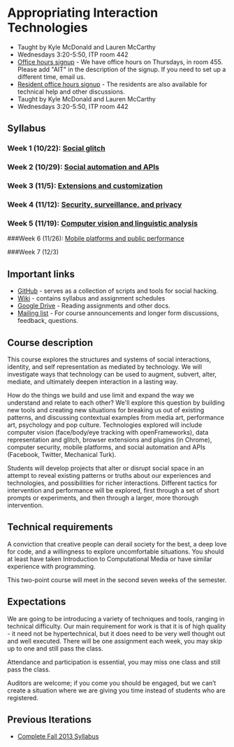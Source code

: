 # Appropriating Interaction Technologies

* Taught by Kyle McDonald and Lauren McCarthy
* Wednesdays 3:20-5:50, ITP room 442
* [Office hours signup](http://bit.ly/1hECzFK) - We have office hours on Thursdays, in room 455. Please add "AIT" in the description of the signup. If you need to set up a different time, email us.
* [Resident office hours signup](https://itp.nyu.edu/inwiki/) - The residents are also available for technical help and other discussions.
* Taught by Kyle McDonald and Lauren McCarthy
* Wednesdays 3:20-5:50, ITP room 442

## Syllabus

### Week 1 (10/22): [Social glitch](https://github.com/lmccart/AppropriatingInteractionTechnologies/wiki/Social-glitch)

### Week 2 (10/29): [Social automation and APIs](https://github.com/lmccart/AppropriatingInteractionTechnologies/wiki/Social-automation-and-APIs)

### Week 3 (11/5): [Extensions and customization](https://github.com/lmccart/AppropriatingInteractionTechnologies/wiki/Extensions-and-customization)

### Week 4 (11/12): [Security, surveillance, and privacy](https://github.com/lmccart/AppropriatingInteractionTechnologies/wiki/Security,-surveillance,-and-privacy)

### Week 5 (11/19): [Computer vision and linguistic analysis](https://github.com/lmccart/AppropriatingInteractionTechnologies/wiki/Computer-vision-and-linguistic-analysis)

###Week 6 (11/26): [Mobile platforms and public performance](https://github.com/lmccart/AppropriatingInteractionTechnologies/wiki/Mobile-platforms-and-public-performance)

###Week 7 (12/3)


## Important links

* [GitHub](https://github.com/lmccart/AppropriatingInteractionTechnologies) - serves as a collection of scripts and tools for social hacking.
* [Wiki](https://github.com/lmccart/AppropriatingInteractionTechnologies/wiki/) - contains syllabus and assignment schedules
* [Google Drive](https://drive.google.com/folderview?id=0B9tyIRZ76JCdNzdlUHAtdlUtTFU&usp=sharing) - Reading assignments and other docs.
* [Mailing list](http://groups.google.com/group/appropriating-interaction-technologies/) - For course announcements and longer form discussions, feedback, questions. 

## Course description

This course explores the structures and systems of social interactions, identity, and self representation as mediated by technology. We will investigate ways that technology can be used to augment, subvert, alter, mediate, and ultimately deepen interaction in a lasting way.

How do the things we build and use limit and expand the way we understand and relate to each other? We'll explore this question by building new tools and creating new situations for breaking us out of existing patterns, and discussing contextual examples from media art, performance art, psychology and pop culture. Technologies explored will include computer vision (face/body/eye tracking with openFrameworks), data representation and glitch, browser extensions and plugins (in Chrome), computer security, mobile platforms, and social automation and APIs (Facebook, Twitter, Mechanical Turk).

Students will develop projects that alter or disrupt social space in an attempt to reveal existing patterns or truths about our experiences and technologies, and possibilities for richer interactions. Different
tactics for intervention and performance will be explored, first through a set of short prompts or experiments, and then through a larger, more thorough intervention.

## Technical requirements

A conviction that creative people can derail society for the best, a deep love for code, and a willingness to explore uncomfortable situations. You should at least have taken Introduction to Computational Media or have similar experience with programming.

This two-point course will meet in the second seven weeks of the semester.

## Expectations

We are going to be introducing a variety of techniques and tools, ranging in technical difficulty. Our main requirement for work is that it is of high quality - it need not be hypertechnical, but it does need to be very well thought out and well executed. There will be one assignment each week, you may skip up to one and still pass the class.

Attendance and participation is essential, you may miss one class and still pass the class.

Auditors are welcome; if you come you should be engaged, but we can’t create a situation where we are giving you time instead of students who are registered.

## Previous Iterations

* [Complete Fall 2013 Syllabus](https://github.com/lmccart/AppropriatingInteractionTechnologies/wiki/Fall-2013)
